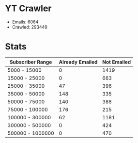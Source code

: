 # YT Crawler
- Emails: 6064
- Crawled: 293449

# Stats
| Subscriber Range  | Already Emailed | Not Emailed |
|-------|-------|-------|
| 5000 - 15000 | 0 | 1419 |
| 15000 - 25000 | 0 | 663 |
| 25000 - 35000 | 47 | 396 |
| 35000 - 50000 | 148 | 335 |
| 50000 - 75000 | 140 | 388 |
| 75000 - 100000 | 176 | 215 |
| 100000 - 300000 | 62 | 1181 |
| 300000 - 500000 | 0 | 424 |
| 500000 - 1000000 | 0 | 470 |
